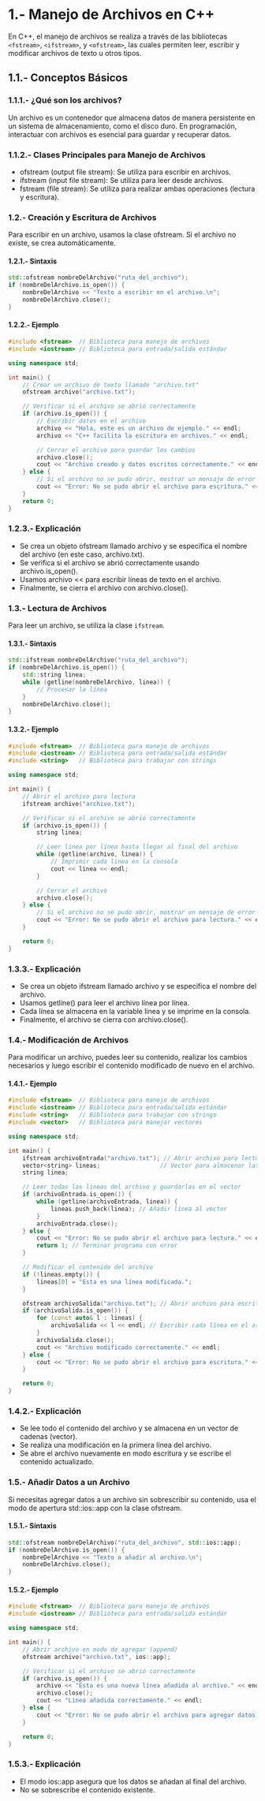 # 1.- Manejo de Archivos en C++

En C++, el manejo de archivos se realiza a través de las bibliotecas `<fstream>`, `<ifstream>`, y `<ofstream>`, 
las cuales permiten leer, escribir y modificar archivos de texto u otros tipos.

## 1.1.- Conceptos Básicos
### 1.1.1.- ¿Qué son los archivos?
Un archivo es un contenedor que almacena datos de manera persistente en un sistema de almacenamiento, como el disco duro. En programación, interactuar con archivos es esencial para guardar y recuperar datos.

### 1.1.2.- Clases Principales para Manejo de Archivos
* ofstream (output file stream): Se utiliza para escribir en archivos.
* ifstream (input file stream): Se utiliza para leer desde archivos.
* fstream (file stream): Se utiliza para realizar ambas operaciones (lectura y escritura).

### 1.2.- Creación y Escritura de Archivos

Para escribir en un archivo, usamos la clase ofstream. Si el archivo no existe, se crea automáticamente.

#### 1.2.1.- Sintaxis

```cpp
std::ofstream nombreDelArchivo("ruta_del_archivo");
if (nombreDelArchivo.is_open()) {
    nombreDelArchivo << "Texto a escribir en el archivo.\n";
    nombreDelArchivo.close();
}
```

#### 1.2.2.- Ejemplo

```cpp
#include <fstream>  // Biblioteca para manejo de archivos
#include <iostream> // Biblioteca para entrada/salida estándar

using namespace std;

int main() {
    // Crear un archivo de texto llamado "archivo.txt"
    ofstream archivo("archivo.txt");

    // Verificar si el archivo se abrió correctamente
    if (archivo.is_open()) {
        // Escribir datos en el archivo
        archivo << "Hola, este es un archivo de ejemplo." << endl;
        archivo << "C++ facilita la escritura en archivos." << endl;

        // Cerrar el archivo para guardar los cambios
        archivo.close();
        cout << "Archivo creado y datos escritos correctamente." << endl;
    } else {
        // Si el archivo no se pudo abrir, mostrar un mensaje de error
        cout << "Error: No se pudo abrir el archivo para escritura." << endl;
    }
    return 0;
}
```

### 1.2.3.- Explicación
* Se crea un objeto ofstream llamado archivo y se especifica el nombre del archivo (en este caso, archivo.txt).
* Se verifica si el archivo se abrió correctamente usando archivo.is_open().
* Usamos archivo << para escribir líneas de texto en el archivo.
* Finalmente, se cierra el archivo con archivo.close().

### 1.3.- Lectura de Archivos

Para leer un archivo, se utiliza la clase `ifstream`.

#### 1.3.1.- Sintaxis

```cpp
std::ifstream nombreDelArchivo("ruta_del_archivo");
if (nombreDelArchivo.is_open()) {
    std::string linea;
    while (getline(nombreDelArchivo, linea)) {
        // Procesar la línea
    }
    nombreDelArchivo.close();
}
```

#### 1.3.2.- Ejemplo

```cpp
#include <fstream>  // Biblioteca para manejo de archivos
#include <iostream> // Biblioteca para entrada/salida estándar
#include <string>   // Biblioteca para trabajar con strings

using namespace std;

int main() {
    // Abrir el archivo para lectura
    ifstream archivo("archivo.txt");

    // Verificar si el archivo se abrió correctamente
    if (archivo.is_open()) {
        string linea;

        // Leer línea por línea hasta llegar al final del archivo
        while (getline(archivo, linea)) {
            // Imprimir cada línea en la consola
            cout << linea << endl;
        }

        // Cerrar el archivo
        archivo.close();
    } else {
        // Si el archivo no se pudo abrir, mostrar un mensaje de error
        cout << "Error: No se pudo abrir el archivo para lectura." << endl;
    }

    return 0;
}

```

### 1.3.3.- Explicación
* Se crea un objeto ifstream llamado archivo y se especifica el nombre del archivo.
* Usamos getline() para leer el archivo línea por línea.
* Cada línea se almacena en la variable linea y se imprime en la consola.
* Finalmente, el archivo se cierra con archivo.close().

### 1.4.- Modificación de Archivos

Para modificar un archivo, puedes leer su contenido, 
realizar los cambios necesarios y luego escribir el contenido modificado de nuevo en el archivo.

#### 1.4.1.- Ejemplo

```cpp
#include <fstream>  // Biblioteca para manejo de archivos
#include <iostream> // Biblioteca para entrada/salida estándar
#include <string>   // Biblioteca para trabajar con strings
#include <vector>   // Biblioteca para manejar vectores

using namespace std;

int main() {
    ifstream archivoEntrada("archivo.txt"); // Abrir archivo para lectura
    vector<string> lineas;                 // Vector para almacenar las líneas
    string linea;

    // Leer todas las líneas del archivo y guardarlas en el vector
    if (archivoEntrada.is_open()) {
        while (getline(archivoEntrada, linea)) {
            lineas.push_back(linea); // Añadir línea al vector
        }
        archivoEntrada.close();
    } else {
        cout << "Error: No se pudo abrir el archivo para lectura." << endl;
        return 1; // Terminar programa con error
    }

    // Modificar el contenido del archivo
    if (!lineas.empty()) {
        lineas[0] = "Esta es una línea modificada.";
    }

    ofstream archivoSalida("archivo.txt"); // Abrir archivo para escritura
    if (archivoSalida.is_open()) {
        for (const auto& l : lineas) {
            archivoSalida << l << endl; // Escribir cada línea en el archivo
        }
        archivoSalida.close();
        cout << "Archivo modificado correctamente." << endl;
    } else {
        cout << "Error: No se pudo abrir el archivo para escritura." << endl;
    }

    return 0;
}

```

### 1.4.2.- Explicación
* Se lee todo el contenido del archivo y se almacena en un vector de cadenas (vector<string>).
* Se realiza una modificación en la primera línea del archivo.
* Se abre el archivo nuevamente en modo escritura y se escribe el contenido actualizado.

### 1.5.- Añadir Datos a un Archivo

Si necesitas agregar datos a un archivo sin sobrescribir su contenido, usa el modo de apertura std::ios::app con la clase ofstream.

#### 1.5.1.- Sintaxis

```cpp
std::ofstream nombreDelArchivo("ruta_del_archivo", std::ios::app);
if (nombreDelArchivo.is_open()) {
    nombreDelArchivo << "Texto a añadir al archivo.\n";
    nombreDelArchivo.close();
}
```

#### 1.5.2.- Ejemplo

```cpp
#include <fstream>  // Biblioteca para manejo de archivos
#include <iostream> // Biblioteca para entrada/salida estándar

using namespace std;

int main() {
    // Abrir archivo en modo de agregar (append)
    ofstream archivo("archivo.txt", ios::app);

    // Verificar si el archivo se abrió correctamente
    if (archivo.is_open()) {
        archivo << "Esta es una nueva línea añadida al archivo." << endl;
        archivo.close();
        cout << "Línea añadida correctamente." << endl;
    } else {
        cout << "Error: No se pudo abrir el archivo para agregar datos." << endl;
    }

    return 0;
}
```

### 1.5.3.- Explicación
* El modo ios::app asegura que los datos se añadan al final del archivo.
* No se sobrescribe el contenido existente.
